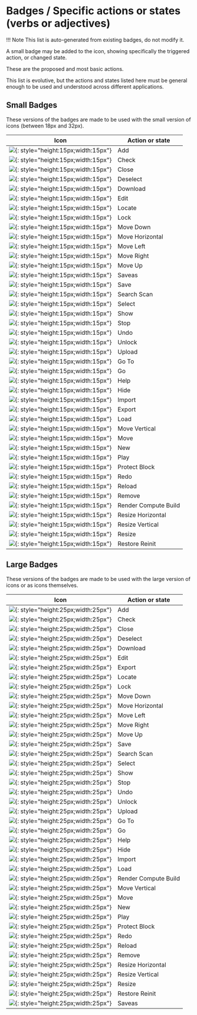 # Badges / Specific actions or states (verbs or adjectives)

!!! Note
    This list is auto-generated from existing badges, do not modify it.

A small badge may be added to the icon, showing specifically the triggered action, or changed state.

These are the proposed and most basic actions.

This list is evolutive, but the actions and states listed here must be general enough to be used and understood across different applications.
## Small Badges

These versions of the badges are made to be used with the small version of icons (between 18px and 32px).

| Icon | Action or state |
|---|---|
| ![](icons/1_Badges/add_sd.svg){: style="height:15px;width:15px"} | Add | 
| ![](icons/1_Badges/check_sd.svg){: style="height:15px;width:15px"} | Check | 
| ![](icons/1_Badges/close_sd.svg){: style="height:15px;width:15px"} | Close | 
| ![](icons/1_Badges/deselect_sd.svg){: style="height:15px;width:15px"} | Deselect | 
| ![](icons/1_Badges/download_sd.svg){: style="height:15px;width:15px"} | Download | 
| ![](icons/1_Badges/edit_sd.svg){: style="height:15px;width:15px"} | Edit | 
| ![](icons/1_Badges/locate_sd.svg){: style="height:15px;width:15px"} | Locate | 
| ![](icons/1_Badges/lock_sd.svg){: style="height:15px;width:15px"} | Lock | 
| ![](icons/1_Badges/move-down_sd.svg){: style="height:15px;width:15px"} | Move Down | 
| ![](icons/1_Badges/move-horizontal_sd.svg){: style="height:15px;width:15px"} | Move Horizontal | 
| ![](icons/1_Badges/move-left_sd.svg){: style="height:15px;width:15px"} | Move Left | 
| ![](icons/1_Badges/move-right_sd.svg){: style="height:15px;width:15px"} | Move Right | 
| ![](icons/1_Badges/move-up_sd.svg){: style="height:15px;width:15px"} | Move Up | 
| ![](icons/1_Badges/saveas_sd.svg){: style="height:15px;width:15px"} | Saveas | 
| ![](icons/1_Badges/save_sd.svg){: style="height:15px;width:15px"} | Save | 
| ![](icons/1_Badges/search-scan_sd.svg){: style="height:15px;width:15px"} | Search Scan | 
| ![](icons/1_Badges/select_sd.svg){: style="height:15px;width:15px"} | Select | 
| ![](icons/1_Badges/show_sd.svg){: style="height:15px;width:15px"} | Show | 
| ![](icons/1_Badges/stop_sd.svg){: style="height:15px;width:15px"} | Stop | 
| ![](icons/1_Badges/undo_sd.svg){: style="height:15px;width:15px"} | Undo | 
| ![](icons/1_Badges/unlock_sd.svg){: style="height:15px;width:15px"} | Unlock | 
| ![](icons/1_Badges/upload_sd.svg){: style="height:15px;width:15px"} | Upload | 
| ![](icons/1_Badges/go-to_sd.svg){: style="height:15px;width:15px"} | Go To | 
| ![](icons/1_Badges/go_sd.svg){: style="height:15px;width:15px"} | Go | 
| ![](icons/1_Badges/help_sd.svg){: style="height:15px;width:15px"} | Help | 
| ![](icons/1_Badges/hide_sd.svg){: style="height:15px;width:15px"} | Hide | 
| ![](icons/1_Badges/import_sd.svg){: style="height:15px;width:15px"} | Import | 
| ![](icons/1_Badges/export_sd.svg){: style="height:15px;width:15px"} | Export | 
| ![](icons/1_Badges/load_sd.svg){: style="height:15px;width:15px"} | Load | 
| ![](icons/1_Badges/move-vertical_sd.svg){: style="height:15px;width:15px"} | Move Vertical | 
| ![](icons/1_Badges/move_sd.svg){: style="height:15px;width:15px"} | Move | 
| ![](icons/1_Badges/new_sd.svg){: style="height:15px;width:15px"} | New | 
| ![](icons/1_Badges/play_sd.svg){: style="height:15px;width:15px"} | Play | 
| ![](icons/1_Badges/protect-block_sd.svg){: style="height:15px;width:15px"} | Protect Block | 
| ![](icons/1_Badges/redo_sd.svg){: style="height:15px;width:15px"} | Redo | 
| ![](icons/1_Badges/reload_sd.svg){: style="height:15px;width:15px"} | Reload | 
| ![](icons/1_Badges/remove_sd.svg){: style="height:15px;width:15px"} | Remove | 
| ![](icons/1_Badges/render-compute-build_sd.svg){: style="height:15px;width:15px"} | Render Compute Build | 
| ![](icons/1_Badges/resize-horizontal_sd.svg){: style="height:15px;width:15px"} | Resize Horizontal | 
| ![](icons/1_Badges/resize-vertical_sd.svg){: style="height:15px;width:15px"} | Resize Vertical | 
| ![](icons/1_Badges/resize_sd.svg){: style="height:15px;width:15px"} | Resize | 
| ![](icons/1_Badges/restore-reinit_sd.svg){: style="height:15px;width:15px"} | Restore Reinit | 

## Large Badges

These versions of the badges are made to be used with the large version of icons or as icons themselves.

| Icon | Action or state |
|---|---|
| ![](icons/1_Badges/add_bd.svg){: style="height:25px;width:25px"} | Add | 
| ![](icons/1_Badges/check_bd.svg){: style="height:25px;width:25px"} | Check | 
| ![](icons/1_Badges/close_bd.svg){: style="height:25px;width:25px"} | Close | 
| ![](icons/1_Badges/deselect_bd.svg){: style="height:25px;width:25px"} | Deselect | 
| ![](icons/1_Badges/download_bd.svg){: style="height:25px;width:25px"} | Download | 
| ![](icons/1_Badges/edit_bd.svg){: style="height:25px;width:25px"} | Edit | 
| ![](icons/1_Badges/export_bd.svg){: style="height:25px;width:25px"} | Export | 
| ![](icons/1_Badges/locate_bd.svg){: style="height:25px;width:25px"} | Locate | 
| ![](icons/1_Badges/lock_bd.svg){: style="height:25px;width:25px"} | Lock | 
| ![](icons/1_Badges/move-down_bd.svg){: style="height:25px;width:25px"} | Move Down | 
| ![](icons/1_Badges/move-horizontal_bd.svg){: style="height:25px;width:25px"} | Move Horizontal | 
| ![](icons/1_Badges/move-left_bd.svg){: style="height:25px;width:25px"} | Move Left | 
| ![](icons/1_Badges/move-right_bd.svg){: style="height:25px;width:25px"} | Move Right | 
| ![](icons/1_Badges/move-up_bd.svg){: style="height:25px;width:25px"} | Move Up | 
| ![](icons/1_Badges/save_bd.svg){: style="height:25px;width:25px"} | Save | 
| ![](icons/1_Badges/search-scan_bd.svg){: style="height:25px;width:25px"} | Search Scan | 
| ![](icons/1_Badges/select_bd.svg){: style="height:25px;width:25px"} | Select | 
| ![](icons/1_Badges/show_bd.svg){: style="height:25px;width:25px"} | Show | 
| ![](icons/1_Badges/stop_bd.svg){: style="height:25px;width:25px"} | Stop | 
| ![](icons/1_Badges/undo_bd.svg){: style="height:25px;width:25px"} | Undo | 
| ![](icons/1_Badges/unlock_bd.svg){: style="height:25px;width:25px"} | Unlock | 
| ![](icons/1_Badges/upload_bd.svg){: style="height:25px;width:25px"} | Upload | 
| ![](icons/1_Badges/go-to_bd.svg){: style="height:25px;width:25px"} | Go To | 
| ![](icons/1_Badges/go_bd.svg){: style="height:25px;width:25px"} | Go | 
| ![](icons/1_Badges/help_bd.svg){: style="height:25px;width:25px"} | Help | 
| ![](icons/1_Badges/hide_bd.svg){: style="height:25px;width:25px"} | Hide | 
| ![](icons/1_Badges/import_bd.svg){: style="height:25px;width:25px"} | Import | 
| ![](icons/1_Badges/load_bd.svg){: style="height:25px;width:25px"} | Load | 
| ![](icons/1_Badges/render-compute-build_bd.svg){: style="height:25px;width:25px"} | Render Compute Build | 
| ![](icons/1_Badges/move-vertical_bd.svg){: style="height:25px;width:25px"} | Move Vertical | 
| ![](icons/1_Badges/move_bd.svg){: style="height:25px;width:25px"} | Move | 
| ![](icons/1_Badges/new_bd.svg){: style="height:25px;width:25px"} | New | 
| ![](icons/1_Badges/play_bd.svg){: style="height:25px;width:25px"} | Play | 
| ![](icons/1_Badges/protect-block_bd.svg){: style="height:25px;width:25px"} | Protect Block | 
| ![](icons/1_Badges/redo_bd.svg){: style="height:25px;width:25px"} | Redo | 
| ![](icons/1_Badges/reload_bd.svg){: style="height:25px;width:25px"} | Reload | 
| ![](icons/1_Badges/remove_bd.svg){: style="height:25px;width:25px"} | Remove | 
| ![](icons/1_Badges/resize-horizontal_bd.svg){: style="height:25px;width:25px"} | Resize Horizontal | 
| ![](icons/1_Badges/resize-vertical_bd.svg){: style="height:25px;width:25px"} | Resize Vertical | 
| ![](icons/1_Badges/resize_bd.svg){: style="height:25px;width:25px"} | Resize | 
| ![](icons/1_Badges/restore-reinit_bd.svg){: style="height:25px;width:25px"} | Restore Reinit | 
| ![](icons/1_Badges/saveas_bd.svg){: style="height:25px;width:25px"} | Saveas | 